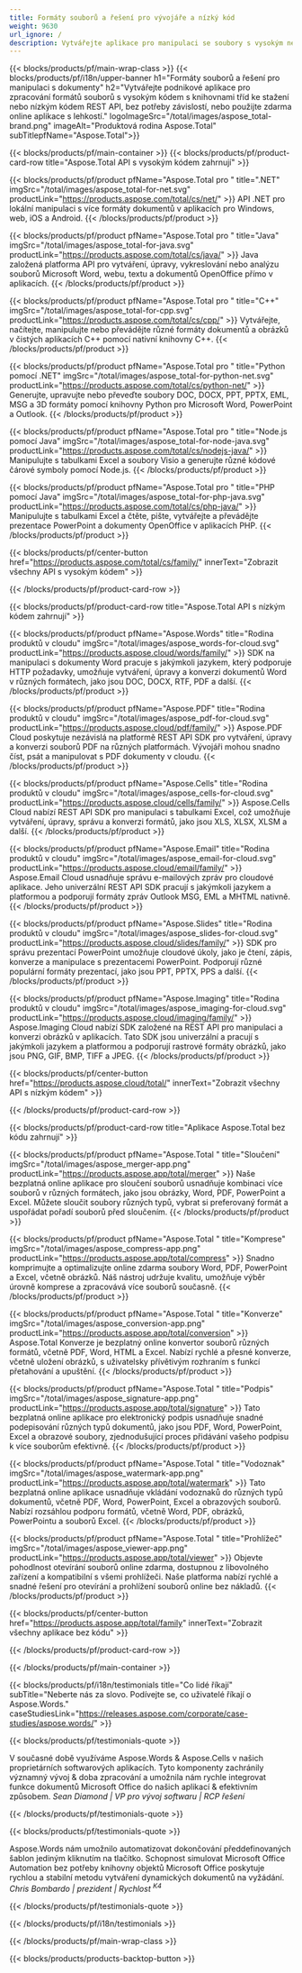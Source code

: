 ```yaml
---
title: Formáty souborů a řešení pro vývojáře a nízký kód 
weight: 9630
url_ignore: /
description: Vytvářejte aplikace pro manipulaci se soubory s vysokým nebo nízkým kódem nebo používejte víceplatformní aplikace k prohlížení, porovnání, inspekci nebo konverzi více než 100 formátů souborů.
---
```


{{< blocks/products/pf/main-wrap-class >}}
{{< blocks/products/pf/i18n/upper-banner h1="Formáty souborů a řešení pro manipulaci s dokumenty" h2="Vytvářejte podnikové aplikace pro zpracování formátů souborů s vysokým kódem s knihovnami tříd ke stažení nebo nízkým kódem REST API, bez potřeby závislostí, nebo použijte zdarma online aplikace s lehkostí." logoImageSrc="/total/images/aspose_total-brand.png" imageAlt="Produktová rodina Aspose.Total" subTitlepfName="Aspose.Total">}}

{{< blocks/products/pf/main-container >}}
{{< blocks/products/pf/product-card-row title="Aspose.Total API s vysokým kódem zahrnují" >}}

{{< blocks/products/pf/product pfName="Aspose.Total pro " title=".NET" imgSrc="/total/images/aspose_total-for-net.svg" productLink="https://products.aspose.com/total/cs/net/" >}}
API .NET pro lokální manipulaci s více formáty dokumentů v aplikacích pro Windows, web, iOS a Android.
{{< /blocks/products/pf/product >}}

{{< blocks/products/pf/product pfName="Aspose.Total pro " title="Java" imgSrc="/total/images/aspose_total-for-java.svg" productLink="https://products.aspose.com/total/cs/java/" >}}
Java založená platforma API pro vytváření, úpravy, vykreslování nebo analýzu souborů Microsoft Word, webu, textu a dokumentů OpenOffice přímo v aplikacích.
{{< /blocks/products/pf/product >}}

{{< blocks/products/pf/product pfName="Aspose.Total pro " title="C++" imgSrc="/total/images/aspose_total-for-cpp.svg" productLink="https://products.aspose.com/total/cs/cpp/" >}}
Vytvářejte, načítejte, manipulujte nebo převádějte různé formáty dokumentů a obrázků v čistých aplikacích C++ pomocí nativní knihovny C++.
{{< /blocks/products/pf/product >}}

{{< blocks/products/pf/product pfName="Aspose.Total pro " title="Python pomocí .NET" imgSrc="/total/images/aspose_total-for-python-net.svg" productLink="https://products.aspose.com/total/cs/python-net/" >}}
Generujte, upravujte nebo převeďte soubory DOC, DOCX, PPT, PPTX, EML, MSG a 3D formáty pomocí knihovny Python pro Microsoft Word, PowerPoint a Outlook.
{{< /blocks/products/pf/product >}}

{{< blocks/products/pf/product pfName="Aspose.Total pro " title="Node.js pomocí Java" imgSrc="/total/images/aspose_total-for-node-java.svg" productLink="https://products.aspose.com/total/cs/nodejs-java/" >}}
Manipulujte s tabulkami Excel a soubory Visio a generujte různé kódové čárové symboly pomocí Node.js.
{{< /blocks/products/pf/product >}}

{{< blocks/products/pf/product pfName="Aspose.Total pro " title="PHP pomocí Java" imgSrc="/total/images/aspose_total-for-php-java.svg" productLink="https://products.aspose.com/total/cs/php-java/" >}}
Manipulujte s tabulkami Excel a čtěte, pište, vytvářejte a převádějte prezentace PowerPoint a dokumenty OpenOffice v aplikacích PHP.
{{< /blocks/products/pf/product >}}

{{< blocks/products/pf/center-button href="https://products.aspose.com/total/cs/family/" innerText="Zobrazit všechny API s vysokým kódem" >}}

{{< /blocks/products/pf/product-card-row >}}

{{< blocks/products/pf/product-card-row title="Aspose.Total API s nízkým kódem zahrnují" >}}

{{< blocks/products/pf/product pfName="Aspose.Words" title="Rodina produktů v cloudu" imgSrc="/total/images/aspose_words-for-cloud.svg" productLink="https://products.aspose.cloud/words/family/" >}}
SDK na manipulaci s dokumenty Word pracuje s jakýmkoli jazykem, který podporuje HTTP požadavky, umožňuje vytváření, úpravy a konverzi dokumentů Word v různých formátech, jako jsou DOC, DOCX, RTF, PDF a další.
{{< /blocks/products/pf/product >}}

{{< blocks/products/pf/product pfName="Aspose.PDF" title="Rodina produktů v cloudu" imgSrc="/total/images/aspose_pdf-for-cloud.svg" productLink="https://products.aspose.cloud/pdf/family/" >}}
Aspose.PDF Cloud poskytuje nezávislá na platformě REST API SDK pro vytváření, úpravy a konverzi souborů PDF na různých platformách. Vývojáři mohou snadno číst, psát a manipulovat s PDF dokumenty v cloudu.
{{< /blocks/products/pf/product >}}

{{< blocks/products/pf/product pfName="Aspose.Cells" title="Rodina produktů v cloudu" imgSrc="/total/images/aspose_cells-for-cloud.svg" productLink="https://products.aspose.cloud/cells/family/" >}}
Aspose.Cells Cloud nabízí REST API SDK pro manipulaci s tabulkami Excel, což umožňuje vytváření, úpravy, správu a konverzi formátů, jako jsou XLS, XLSX, XLSM a další.
{{< /blocks/products/pf/product >}}

{{< blocks/products/pf/product pfName="Aspose.Email" title="Rodina produktů v cloudu" imgSrc="/total/images/aspose_email-for-cloud.svg" productLink="https://products.aspose.cloud/email/family/" >}}
Aspose.Email Cloud usnadňuje správu e-mailových zpráv pro cloudové aplikace. Jeho univerzální REST API SDK pracují s jakýmkoli jazykem a platformou a podporují formáty zpráv Outlook MSG, EML a MHTML nativně.
{{< /blocks/products/pf/product >}}

{{< blocks/products/pf/product pfName="Aspose.Slides" title="Rodina produktů v cloudu" imgSrc="/total/images/aspose_slides-for-cloud.svg" productLink="https://products.aspose.cloud/slides/family/" >}}
SDK pro správu prezentací PowerPoint umožňuje cloudové úkoly, jako je čtení, zápis, konverze a manipulace s prezentacemi PowerPoint. Podporují různé populární formáty prezentací, jako jsou PPT, PPTX, PPS a další.
{{< /blocks/products/pf/product >}}

{{< blocks/products/pf/product pfName="Aspose.Imaging" title="Rodina produktů v cloudu" imgSrc="/total/images/aspose_imaging-for-cloud.svg" productLink="https://products.aspose.cloud/imaging/family/" >}}
Aspose.Imaging Cloud nabízí SDK založené na REST API pro manipulaci a konverzi obrázků v aplikacích. Tato SDK jsou univerzální a pracují s jakýmkoli jazykem a platformou a podporují rastrové formáty obrázků, jako jsou PNG, GIF, BMP, TIFF a JPEG.
{{< /blocks/products/pf/product >}}

{{< blocks/products/pf/center-button href="https://products.aspose.cloud/total/" innerText="Zobrazit všechny API s nízkým kódem" >}}


{{< /blocks/products/pf/product-card-row >}}

{{< blocks/products/pf/product-card-row title="Aplikace Aspose.Total bez kódu zahrnují" >}}

{{< blocks/products/pf/product pfName="Aspose.Total " title="Sloučení" imgSrc="/total/images/aspose_merger-app.png" productLink="https://products.aspose.app/total/merger" >}}
Naše bezplatná online aplikace pro sloučení souborů usnadňuje kombinaci více souborů v různých formátech, jako jsou obrázky, Word, PDF, PowerPoint a Excel. Můžete sloučit soubory různých typů, vybrat si preferovaný formát a uspořádat pořadí souborů před sloučením.
{{< /blocks/products/pf/product >}}

{{< blocks/products/pf/product pfName="Aspose.Total " title="Komprese" imgSrc="/total/images/aspose_compress-app.png" productLink="https://products.aspose.app/total/compress" >}}
Snadno komprimujte a optimalizujte online zdarma soubory Word, PDF, PowerPoint a Excel, včetně obrázků. Náš nástroj udržuje kvalitu, umožňuje výběr úrovně komprese a zpracovává více souborů současně.
{{< /blocks/products/pf/product >}}

{{< blocks/products/pf/product pfName="Aspose.Total " title="Konverze" imgSrc="/total/images/aspose_conversion-app.png" productLink="https://products.aspose.app/total/conversion" >}}
Aspose.Total Konverze je bezplatný online konvertor souborů různých formátů, včetně PDF, Word, HTML a Excel. Nabízí rychlé a přesné konverze, včetně uložení obrázků, s uživatelsky přívětivým rozhraním s funkcí přetahování a upuštění.
{{< /blocks/products/pf/product >}}

{{< blocks/products/pf/product pfName="Aspose.Total " title="Podpis" imgSrc="/total/images/aspose_signature-app.png" productLink="https://products.aspose.app/total/signature" >}}
Tato bezplatná online aplikace pro elektronický podpis usnadňuje snadné podepisování různých typů dokumentů, jako jsou PDF, Word, PowerPoint, Excel a obrazové soubory, zjednodušující proces přidávání vašeho podpisu k více souborům efektivně.
{{< /blocks/products/pf/product >}}

{{< blocks/products/pf/product pfName="Aspose.Total " title="Vodoznak" imgSrc="/total/images/aspose_watermark-app.png" productLink="https://products.aspose.app/total/watermark" >}}
Tato bezplatná online aplikace usnadňuje vkládání vodoznaků do různých typů dokumentů, včetně PDF, Word, PowerPoint, Excel a obrazových souborů. Nabízí rozsáhlou podporu formátů, včetně Word, PDF, obrázků, PowerPointu a souborů Excel.
{{< /blocks/products/pf/product >}}

{{< blocks/products/pf/product pfName="Aspose.Total " title="Prohlížeč" imgSrc="/total/images/aspose_viewer-app.png" productLink="https://products.aspose.app/total/viewer" >}}
Objevte pohodlnost otevírání souborů online zdarma, dostupnou z libovolného zařízení a kompatibilní s všemi prohlížeči. Naše platforma nabízí rychlé a snadné řešení pro otevírání a prohlížení souborů online bez nákladů.
{{< /blocks/products/pf/product >}}

{{< blocks/products/pf/center-button href="https://products.aspose.app/total/family" innerText="Zobrazit všechny aplikace bez kódu" >}}


{{< /blocks/products/pf/product-card-row >}}

{{< /blocks/products/pf/main-container >}}

{{< blocks/products/pf/i18n/testimonials title="Co lidé říkají" subTitle="Neberte nás za slovo. Podívejte se, co uživatelé říkají o Aspose.Words." caseStudiesLink="https://releases.aspose.com/corporate/case-studies/aspose.words/" >}}

{{< blocks/products/pf/testimonials-quote >}}
<p class="first">
 V současné době využíváme Aspose.Words &amp; Aspose.Cells v našich proprietárních softwarových aplikacích. Tyto komponenty zachránily významný vývoj &amp; doba zpracování a umožnila nám rychle integrovat funkce dokumentů Microsoft Office do našich aplikací &amp; efektivním způsobem.
 <em>
  Sean Diamond | VP pro vývoj softwaru | RCP řešení
 </em>
</p>

{{< /blocks/products/pf/testimonials-quote >}}

{{< blocks/products/pf/testimonials-quote >}}
<p class="second">
 Aspose.Words nám umožnilo automatizovat dokončování předdefinovaných šablon jediným kliknutím na tlačítko. Schopnost simulovat Microsoft Office Automation bez potřeby knihovny objektů Microsoft Office poskytuje rychlou a stabilní metodu vytváření dynamických dokumentů na vyžádání.
 <em>
  Chris Bombardo | prezident | Rychlost
  <sup>
   K4
  </sup>
 </em>
</p>

{{< /blocks/products/pf/testimonials-quote >}}

{{< /blocks/products/pf/i18n/testimonials >}}

{{< /blocks/products/pf/main-wrap-class >}}

{{< blocks/products/products-backtop-button >}}